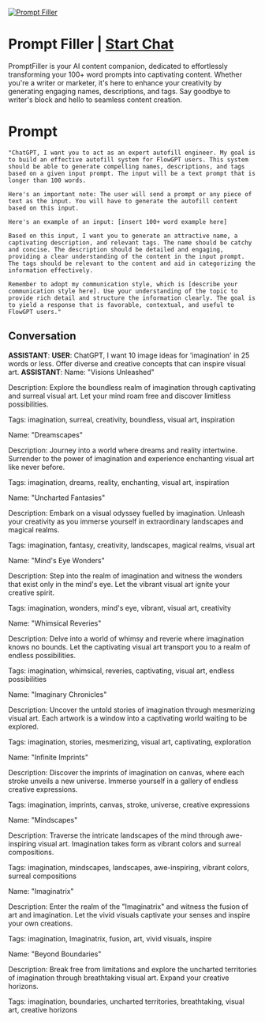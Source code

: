 
[![Prompt Filler](https://flow-user-images.s3.us-west-1.amazonaws.com/prompt/77xiqb8hOm-t57ASqpBBT/1694948797801)](https://gptcall.net/chat.html?data=%7B%22contact%22%3A%7B%22id%22%3A%2277xiqb8hOm-t57ASqpBBT%22%2C%22flow%22%3Atrue%7D%7D)
# Prompt Filler | [Start Chat](https://gptcall.net/chat.html?data=%7B%22contact%22%3A%7B%22id%22%3A%2277xiqb8hOm-t57ASqpBBT%22%2C%22flow%22%3Atrue%7D%7D)
PromptFiller is your AI content companion, dedicated to effortlessly transforming your 100+ word prompts into captivating content. Whether you're a writer or marketer, it's here to enhance your creativity by generating engaging names, descriptions, and tags. Say goodbye to writer's block and hello to seamless content creation.

# Prompt

```
"ChatGPT, I want you to act as an expert autofill engineer. My goal is to build an effective autofill system for FlowGPT users. This system should be able to generate compelling names, descriptions, and tags based on a given input prompt. The input will be a text prompt that is longer than 100 words.

Here's an important note: The user will send a prompt or any piece of text as the input. You will have to generate the autofill content based on this input.

Here's an example of an input: [insert 100+ word example here]

Based on this input, I want you to generate an attractive name, a captivating description, and relevant tags. The name should be catchy and concise. The description should be detailed and engaging, providing a clear understanding of the content in the input prompt. The tags should be relevant to the content and aid in categorizing the information effectively.

Remember to adopt my communication style, which is [describe your communication style here]. Use your understanding of the topic to provide rich detail and structure the information clearly. The goal is to yield a response that is favorable, contextual, and useful to FlowGPT users."
```

## Conversation

**ASSISTANT**: 
**USER**: ChatGPT, I want 10 image ideas for 'imagination' in 25 words or less. Offer diverse and creative concepts that can inspire visual art.
**ASSISTANT**: Name: "Visions Unleashed"

Description: Explore the boundless realm of imagination through captivating and surreal visual art. Let your mind roam free and discover limitless possibilities.

Tags: imagination, surreal, creativity, boundless, visual art, inspiration



Name: "Dreamscapes"

Description: Journey into a world where dreams and reality intertwine. Surrender to the power of imagination and experience enchanting visual art like never before.

Tags: imagination, dreams, reality, enchanting, visual art, inspiration



Name: "Uncharted Fantasies"

Description: Embark on a visual odyssey fuelled by imagination. Unleash your creativity as you immerse yourself in extraordinary landscapes and magical realms.

Tags: imagination, fantasy, creativity, landscapes, magical realms, visual art



Name: "Mind's Eye Wonders"

Description: Step into the realm of imagination and witness the wonders that exist only in the mind's eye. Let the vibrant visual art ignite your creative spirit.

Tags: imagination, wonders, mind's eye, vibrant, visual art, creativity



Name: "Whimsical Reveries"

Description: Delve into a world of whimsy and reverie where imagination knows no bounds. Let the captivating visual art transport you to a realm of endless possibilities.

Tags: imagination, whimsical, reveries, captivating, visual art, endless possibilities



Name: "Imaginary Chronicles"

Description: Uncover the untold stories of imagination through mesmerizing visual art. Each artwork is a window into a captivating world waiting to be explored.

Tags: imagination, stories, mesmerizing, visual art, captivating, exploration



Name: "Infinite Imprints"

Description: Discover the imprints of imagination on canvas, where each stroke unveils a new universe. Immerse yourself in a gallery of endless creative expressions.

Tags: imagination, imprints, canvas, stroke, universe, creative expressions



Name: "Mindscapes"

Description: Traverse the intricate landscapes of the mind through awe-inspiring visual art. Imagination takes form as vibrant colors and surreal compositions.

Tags: imagination, mindscapes, landscapes, awe-inspiring, vibrant colors, surreal compositions



Name: "Imaginatrix"

Description: Enter the realm of the "Imaginatrix" and witness the fusion of art and imagination. Let the vivid visuals captivate your senses and inspire your own creations.

Tags: imagination, Imaginatrix, fusion, art, vivid visuals, inspire



Name: "Beyond Boundaries"

Description: Break free from limitations and explore the uncharted territories of imagination through breathtaking visual art. Expand your creative horizons.

Tags: imagination, boundaries, uncharted territories, breathtaking, visual art, creative horizons


